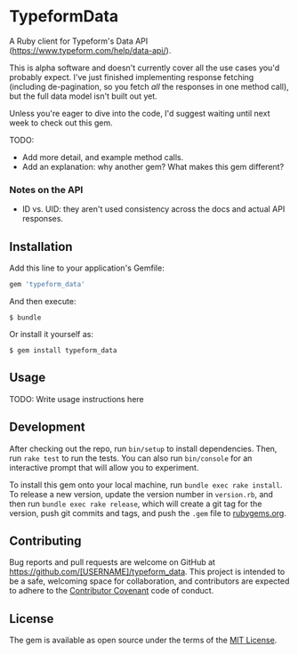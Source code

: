 # TypeformData

A Ruby client for Typeform's Data API (https://www.typeform.com/help/data-api/).

This is alpha software and doesn't currently cover all the use cases you'd probably expect. I've just finished implementing response fetching (including de-pagination, so you fetch _all_ the responses in one method call), but the full data model isn't built out yet.

Unless you're eager to dive into the code, I'd suggest waiting until next week to check out this gem.

TODO:
  - Add more detail, and example method calls.
  - Add an explanation: why another gem? What makes this gem different?

### Notes on the API

  - ID vs. UID: they aren't used consistency across the docs and actual API responses.

## Installation

Add this line to your application's Gemfile:

```ruby
gem 'typeform_data'
```

And then execute:

    $ bundle

Or install it yourself as:

    $ gem install typeform_data

## Usage

TODO: Write usage instructions here

## Development

After checking out the repo, run `bin/setup` to install dependencies. Then, run `rake test` to run the tests. You can also run `bin/console` for an interactive prompt that will allow you to experiment.

To install this gem onto your local machine, run `bundle exec rake install`. To release a new version, update the version number in `version.rb`, and then run `bundle exec rake release`, which will create a git tag for the version, push git commits and tags, and push the `.gem` file to [rubygems.org](https://rubygems.org).

## Contributing

Bug reports and pull requests are welcome on GitHub at https://github.com/[USERNAME]/typeform_data. This project is intended to be a safe, welcoming space for collaboration, and contributors are expected to adhere to the [Contributor Covenant](http://contributor-covenant.org) code of conduct.


## License

The gem is available as open source under the terms of the [MIT License](http://opensource.org/licenses/MIT).
